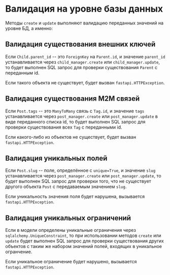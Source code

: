 # Валидация на уровне базы данных

Методы `create` и `update` выполняют валидацию переданных значений на уровне БД, а именно:

## Валидация существования внешних ключей

Ecли `Child.parent_id` -- это `ForeignKey` на `Parent.id`, и значение `parent_id` устанавливается
через `child_manager.create` или `child_manager.update`, то будет выполнен SQL запрос для проверки
существования `Parent` с переданным id.

Если такого объекта не существует, будет вызван `fastapi.HTTPException`.

## Валидация существования M2M связей

Ecли `Post.tags` -- это `ManyToMany` связь с  `Tag.id`, и значение `tags` устанавливается
через `post_manager.create` или `post_manager.update` в виде переданного списка id,
то будет выполнен SQL запрос для проверки существования всех `Tag` с переданными id.

Если какого-либо из объектов не существует, будет вызван `fastapi.HTTPException`.

## Валидация уникальных полей

Ecли `Post.slug` -- поле, определённое с `unique=True`, и значение `slug` устанавливается
через `post_manager.create` или `post_manager.update`, то будет выполнен SQL запрос для 
проверки того, что не существует другого объекта `Post` с передаваемым значением `slug`.

Если уникальность значения поля будет нарушена, вызывается `fastapi.HTTPException`.

## Валидация уникальных ограничений

Если в модели определены уникальные ограничения через `sqlalchemy.UniqueConstraint`, то
при использовании методов `create` или `update` будет выполнен SQL запрос для проверки
существования других объектов с таким же набором значений полей, входящих в уникальное огранчение.

Если уникальное ограничение будет нарушено, вызывается `fastapi.HTTPException`.
